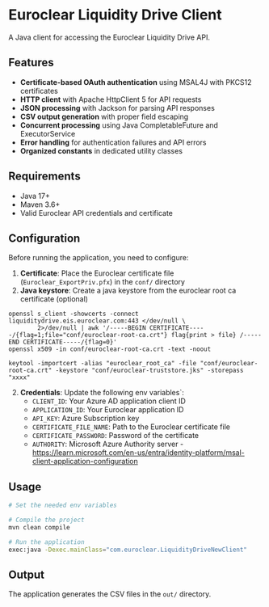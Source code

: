 # Euroclear Liquidity Drive Client

A Java client for accessing the Euroclear Liquidity Drive API.

## Features

- **Certificate-based OAuth authentication** using MSAL4J with PKCS12 certificates
- **HTTP client** with Apache HttpClient 5 for API requests
- **JSON processing** with Jackson for parsing API responses
- **CSV output generation** with proper field escaping
- **Concurrent processing** using Java CompletableFuture and ExecutorService
- **Error handling** for authentication failures and API errors
- **Organized constants** in dedicated utility classes

## Requirements

- Java 17+
- Maven 3.6+
- Valid Euroclear API credentials and certificate

## Configuration

Before running the application, you need to configure:

1. **Certificate**: Place the Euroclear certificate file (`Euroclear_ExportPriv.pfx`) in the `conf/` directory
2. **Java keystore**: Create a java keystore from the euroclear root ca certificate (optional)
```shell
openssl s_client -showcerts -connect liquiditydrive.eis.euroclear.com:443 </dev/null \
        2>/dev/null | awk '/-----BEGIN CERTIFICATE-----/{flag=1;file="conf/euroclear-root-ca.crt"} flag{print > file} /-----END CERTIFICATE-----/{flag=0}'
openssl x509 -in conf/euroclear-root-ca.crt -text -noout

keytool -importcert -alias "euroclear_root_ca" -file "conf/euroclear-root-ca.crt" -keystore "conf/euroclear-truststore.jks" -storepass "xxxx"
```
2. **Credentials**: Update the following env variables`:
   - `CLIENT_ID`: Your Azure AD application client ID
   - `APPLICATION_ID`: Your Euroclear application ID
   - `API_KEY`: Azure Subscription key
   - `CERTIFICATE_FILE_NAME`: Path to the Euroclear certificate file
   - `CERTIFICATE_PASSWORD`: Password of the  certificate
   - `AUTHORITY`: Microsoft Azure Authority server - https://learn.microsoft.com/en-us/entra/identity-platform/msal-client-application-configuration

## Usage

```bash
# Set the needed env variables

# Compile the project
mvn clean compile

# Run the application
exec:java -Dexec.mainClass="com.euroclear.LiquidityDriveNewClient"
```

## Output

The application generates the CSV files in the `out/` directory.